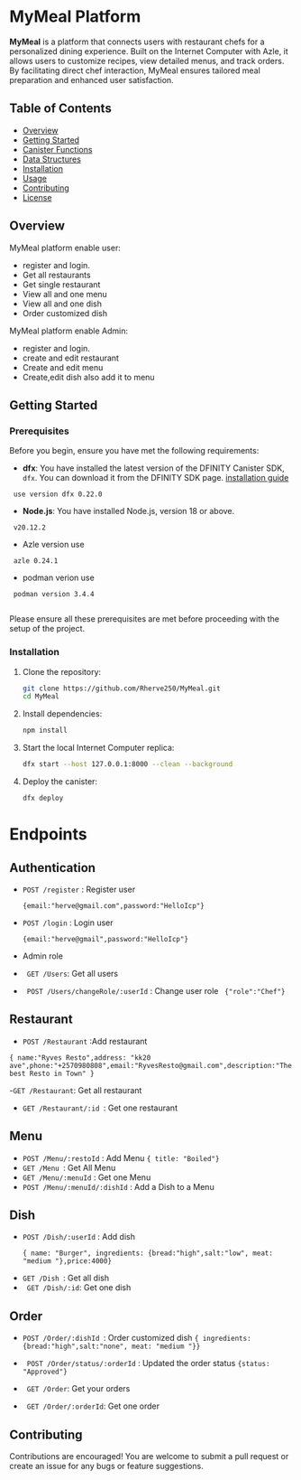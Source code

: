 # MyMeal Platform

**MyMeal** is a platform that connects users with restaurant chefs for a personalized dining experience. Built on the Internet Computer with Azle, it allows users to customize recipes, view detailed menus, and track orders. By facilitating direct chef interaction, MyMeal ensures tailored meal preparation and enhanced user satisfaction.


## Table of Contents

- [Overview](#overview)
- [Getting Started](#getting-started)
- [Canister Functions](#canister-functions)
- [Data Structures](#data-structures)
- [Installation](#installation)
- [Usage](#usage)
- [Contributing](#contributing)
- [License](#license)

## Overview

MyMeal platform enable user:

- register and login.
- Get all restaurants
- Get single restaurant
- View all and one menu
- View all and one dish
- Order customized dish

MyMeal platform enable Admin:

- register and login.
- create and edit restaurant
- Create and edit menu
- Create,edit dish also add it to menu

## Getting Started
### Prerequisites

Before you begin, ensure you have met the following requirements:

- **dfx**: You have installed the latest version of the DFINITY Canister SDK, `dfx`. You can download it from the DFINITY SDK page. [installation guide](https://demergent-labs.github.io/azle/get_started.html#installation)

 ```
  use version dfx 0.22.0
 ```
- **Node.js**: You have installed Node.js, version 18 or above.
```
 v20.12.2

```
- Azle version use 
 ```
  azle 0.24.1
 ```

 - podman verion use

 ```
  podman version 3.4.4
  
 ```
Please ensure all these prerequisites are met before proceeding with the setup of the project.


### Installation

1. Clone the repository:

   ```bash
   git clone https://github.com/Rherve250/MyMeal.git
   cd MyMeal
   ```

2. Install dependencies:

   ```bash
   npm install
   ```

3. Start the local Internet Computer replica:

   ```bash
   dfx start --host 127.0.0.1:8000 --clean --background
   ```

4. Deploy the canister:

   ```bash
   dfx deploy
   ```


# Endpoints

 ## Authentication

- `POST /register` : Register user
  
  ` {email:"herve@gmail.com",password:"HelloIcp"} `

- `POST /login` : Login user
  
  ` {email:"herve@gmail",password:"HelloIcp"} `
- Admin role 
- ` GET /Users`: Get all users
- ` POST /Users/changeRole/:userId` : Change user role
    ` {"role":"Chef"}`

  
 ## Restaurant
  
- `POST /Restaurant` :Add restaurant
  
 ` { name:"Ryves Resto",address: "kk20 ave",phone:"+2570980808",email:"RyvesResto@gmail.com",description:"The best Resto in Town" } `
  
-`GET /Restaurant`: Get all restaurant
- `GET /Restaurant/:id `: Get one restaurant

## Menu

- `POST /Menu/:restoId` :  Add Menu
   ` { title: "Boiled"} `
- `GET /Menu `: Get All Menu
- `GET /Menu/:menuId` : Get one Menu
- `POST /Menu/:menuId/:dishId` : Add a Dish to a Menu
## Dish

- `POST /Dish/:userId` : Add dish
  ````
  { name: "Burger", ingredients: {bread:"high",salt:"low", meat: "medium "},price:4000}
  
  ````
- `GET /Dish `: Get all dish
- ` GET /Dish/:id`: Get one dish

## Order

- `POST /Order/:dishId `: Order customized dish
` { ingredients: {bread:"high",salt:"none", meat: "medium "}} `
- ` POST /Order/status/:orderId` : Updated the order status
`{status: "Approved"} `

- ` GET /Order`: Get your orders
- ` GET /Order/:orderId`: Get one order


## Contributing

Contributions are encouraged! You are welcome to submit a pull request or create an issue for any bugs or feature suggestions.



